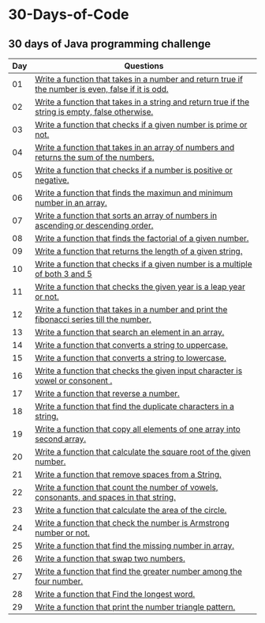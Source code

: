 # 30-Days-of-Code

## 30 days of Java programming challenge

| Day | Questions                                                  |
|------|---------------------------------------------------------|
| 01 |  [ Write a function that takes in a number and return true if the number is even, false if it is odd. ](./First.java)|
| 02 |  [ Write a function that takes in a string and return true if the string is empty, false otherwise. ](./Second.java)|
| 03 |  [ Write a function that checks if a given number is prime or not. ](./Third.java)|
| 04 |  [ Write a function that takes in an array of numbers and returns the sum of the numbers. ](./Four.java)|
| 05 |  [ Write a function that checks if a number is positive or negative. ](./Five.java)|
| 06 |  [ Write a function that finds the maximun and minimum number in an array. ](./Six.java)|
| 07 |  [ Write a function that sorts an array of numbers in ascending or descending order. ](./Seven.java)|
| 08 |  [ Write a function that finds the factorial of a given number. ](./Eight.java)|
| 09 |  [ Write a function that returns the length of a given string. ](./Nine.java)|
| 10 |  [ Write a function that checks if a given number is a multiple of both 3 and 5 ](./Ten.java)|
| 11 |  [ Write a function that checks the given year is a leap year or not. ](./Eleven.java)|
| 12 |  [ Write a function that takes in a number and print the fibonacci series till the number. ](./Twelve.java)|
| 13 |  [ Write a function that search an element in an array. ](./Thirteen.java)|
| 14 |  [ Write a function that converts a string to uppercase. ](./DayFourteen.java)|
| 15 |  [ Write a function that converts a string to lowercase. ](./DayFifteen.java)|
| 16 |  [ Write a function that checks the given input character is vowel or consonent . ](./DaySixteen.java)|
| 17 |  [ Write a function that reverse a number. ](./DaySeventeen.java)|
| 18 |  [ Write a function that find the duplicate characters in a string. ](./DayEighteen.java)|
| 19 |  [ Write a function that copy all elements of one array into second array. ](./DayNineteen.java)|
| 20 |  [ Write a function that calculate the square root of the given number. ](./DayTwenty.java)|
| 21 |  [ Write a function that remove spaces from a String. ](./DayTwentyOne.java)|
| 22 |  [ Write a function that count the number of vowels, consonants, and spaces in that string. ](./DayTwentyTwo.java)|
| 23 |  [ Write a function that calculate the area of the circle. ](./DayTwentyThree.java)|
| 24 |  [ Write a function that check the number is Armstrong number or not. ](./DayTwentyFour.java)|
| 25 |  [ Write a function that find the missing number in array. ](./DayTwentyFive.java)|
| 26 |  [ Write a function that swap two numbers. ](./DayTwentySix.java)|
| 27 |  [ Write a function that find the greater number among the four number. ](./DayTwentySix.java)|
| 28 |  [ Write a function that Find the longest word. ](./DayTwentyEight.java)|
| 29 |  [ Write a function that print the number triangle pattern. ](./DayTwentyNine.java)|

